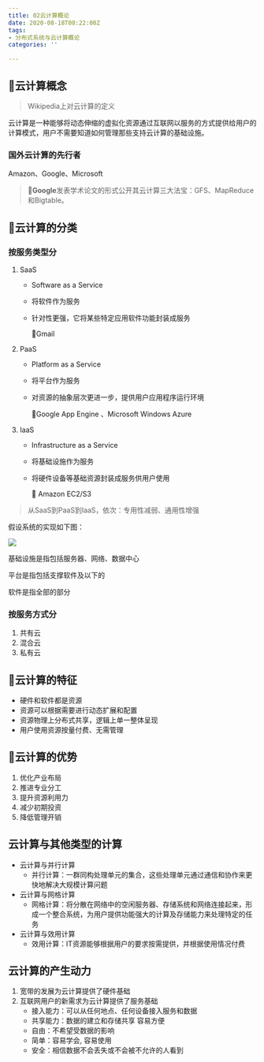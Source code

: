```yaml
---
title: 02云计算概论
date: 2020-08-18T08:22:00Z
tags:
- 分布式系统与云计算概论
categories: ''

---
```


## 🌿云计算概念

> Wikipedia上对云计算的定义

云计算是一种能够将动态伸缩的虚拟化资源通过互联网以服务的方式提供给用户的计算模式，用户不需要知道如何管理那些支持云计算的基础设施。

### 国外云计算的先行者

Amazon、Google、Microsoft

> 🌿**Google**发表学术论文的形式公开其云计算三大法宝：GFS、MapReduce和Bigtable。

## 🌿云计算的分类

### 按服务类型分

1. SaaS
   * Software as a Service
   * 将软件作为服务
   * 针对性更强，它将某些特定应用软件功能封装成服务

     🌰Gmail
2. PaaS
   * Platform as a Service
   * 将平台作为服务
   * 对资源的抽象层次更进一步，提供用户应用程序运行环境

     🌰Google App Engine 、Microsoft Windows Azure
3. IaaS
   * Infrastructure as a Service
   * 将基础设施作为服务
   * 将硬件设备等基础资源封装成服务供用户使用

     🌰 Amazon EC2/S3

> 从SaaS到PaaS到IaaS，依次：专用性减弱、通用性增强

假设系统的实现如下图：

![](https://cdn.sparkling.land/christy/images/QQ20200818-160351@2x.png)

基础设施是指包括服务器、网络、数据中心

平台是指包括支撑软件及以下的

软件是指全部的部分

### 按服务方式分

1. 共有云
2. 混合云
3. 私有云

## 🌿云计算的特征

* 硬件和软件都是资源
* 资源可以根据需要进行动态扩展和配置
* 资源物理上分布式共享，逻辑上单一整体呈现
* 用户使用资源按量付费、无需管理

## 🌿云计算的优势

1. 优化产业布局
2. 推进专业分工
3. 提升资源利用力
4. 减少初期投资
5. 降低管理开销

## 云计算与其他类型的计算

* 云计算与并行计算
  * 并行计算：一群同构处理单元的集合，这些处理单元通过通信和协作来更快地解决大规模计算问题
* 云计算与网格计算
  * 网格计算：将分散在网络中的空闲服务器、存储系统和网络连接起来，形成一个整合系统，为用户提供功能强大的计算及存储能力来处理特定的任务
* 云计算与效用计算
  * 效用计算：IT资源能够根据用户的要求按需提供，并根据使用情况付费

## 云计算的产生动力

1. 宽带的发展为云计算提供了硬件基础
2. 互联网用户的新需求为云计算提供了服务基础
   * 接入能力：可以从任何地点、任何设备接入服务和数据
   * 共享能力：数据的建立和存储共享 容易方便
   * 自由：不希望受数据的影响
   * 简单：容易学会, 容易使用
   * 安全：相信数据不会丢失或不会被不允许的人看到